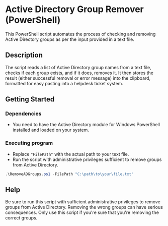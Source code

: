 # Active Directory Group Remover (PowerShell)

This PowerShell script automates the process of checking and removing Active Directory groups as per the input provided in a text file.

## Description

The script reads a list of Active Directory group names from a text file, checks if each group exists, and if it does, removes it. It then stores the result (either successful removal or error message) into the clipboard, formatted for easy pasting into a helpdesk ticket system.

## Getting Started

### Dependencies

* You need to have the Active Directory module for Windows PowerShell installed and loaded on your system.

### Executing program

* Replace `"FilePath"` with the actual path to your text file.
* Run the script with administrative privileges sufficient to remove groups from Active Directory.

```powershell
.\RemoveADGroups.ps1 -FilePath "C:\path\to\your\file.txt"
```

## Help

Be sure to run this script with sufficient administrative privileges to remove groups from Active Directory. Removing the wrong groups can have serious consequences. Only use this script if you're sure that you're removing the correct groups.
